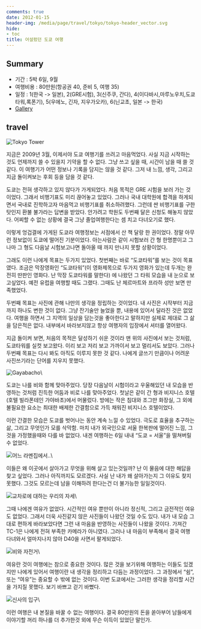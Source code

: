 ```yaml
---
comments: true
date: 2012-01-15
header-img: /media/page/travel/tokyo/tokyo-header_vector.svg
hide:
- toc
title: 어설펐던 도쿄 여행
---
```


Summary
-------

* 기간 : 5박 6일, 9월
* 여행비용 : 80만원(항공권 40, 준비 5, 여행 35)
* 일정 : 1(한국 -> 일본), 2(GRE시험), 3(신주쿠, 간다),
  4(이다바시,마루노우치,도쿄타워,록폰기), 5(우에노, 긴자, 지우가오카),
  6(닌교초, 일본 -> 한국)
* [Gallery](gallery.md)

travel
------

![Tokyo Tower](../../media/page/travel/tokyo/tokyo-067.jpg)

지금은 2009년 3월, 이제서야 도쿄 여행기를 쓰려고 마음먹었다. 사실 지금
시작하는 것도 언제까지 쓸 수 있을지 기약을 할 수 없다. 그냥 쓰고 싶을 때,
시간이 남을 때 쓸 것 같다. 이 여행기가 어떤 정보나 기록을 담지는 않을 것 같다.
그저 내 느낌, 생각, 그리고 지금 돌이켜보는 후회 등을 담을 것 같다.

도쿄는 전혀 생각하고 있지 않다가 가게되었다. 처음 목적은 GRE 시험을 보러 가는
것이었다. 그래서 비행기표도 미리 끊어놓고 있었다. 그러나 국내 대학원에 합격을
하게되면서 국내로 진학하고자 마음먹고 비행기표를 취소하려했다. 그런데 싼
비행기표를 구한 탓인지 환불 불가라는 답변을 받았다. 안가려고 학원도 두번째
달은 신청도 해놓지 않았다. 어찌할 수 없는 상황에 결국 그냥 졸업여행한다는 셈
치고 다녀오기로 했다.

이렇게 엉겁결에 가게된 도쿄라 여행정보는 서점에서 산 책 달랑 한 권이었다.
정말 아무런 정보없이 도쿄에 떨어진 기분이었다. 아는사람은 같이 시험보러 간 형
한명뿐이고 그나마 그 형도 다음날 시험보고나면 돌아올 때 까지 만나지 못할
상황이었다.

그래도 이런 나에게 목표는 두가지 있었다. 첫번째는 바로 “도쿄타워”를 보는 것이
목표였다. 조금은 막장영화인 “도쿄타워”(이 영화제목으로 두가지 영화가 있는데
두개는 완전히 딴판인 영화다. 난 막장 도쿄타워를 말한다) 에 나왔던 그 타워
모습을 내 눈으로 보고싶었다. 예전 유럽을 여행할 때도 그랬다. 그때도 난
체르마트와 프라하 성만 보면 만족했었다.

두번째 목표는 사진에 관해 나만의 생각을 정립하는 것이었다. 내 사진은 시작부터
지금까지 하나도 변한 것이 없다. 그냥 잔기술만 늘었을 뿐, 내용에 있어서 달라진
것은 없었다. 여행을 하면서 그 지역의 일상을 담는것을 좋아한다고 말하지만
실제로 제대로 그 삶을 담은적은 없다. 내부에서 바라보지않고 항상 여행자의
입장에서 셔터를 열어왔다.

지금 돌이켜 보면, 처음의 목적은 달성하기 쉬운 것이라 맨 위의 사진에서 보는
것처럼, 도쿄타워를 실컷 보고왔다. 이리 보고 저리 보고 가까이서 보고 멀리서도
보았다. 그러나 두번째 목표는 다시 봐도 아직도 이루지 못한 것 같다. 나에게
글쓰기 만큼이나 어려운 사진쓰기라는 단어를 지우지 못했다.

![Gayabacho](../../media/page/travel/tokyo/tokyo-006.jpg)\

도쿄는 나를 비와 함께 맞아주었다. 당장 다음날이 시험이라고 우울해있던 내
모습을 반영하는 것처럼 진득한 어둠과 비로 나를 맞아주었다. 첫날은 같이 간 형과
비지니스 호텔(호텔 빌라폰테인 가야바초)에서 머물렀다. 방에는 작은 침대와
조그만 화장실, 그 외에 불필요한 요소는 최대한 배제한 간결함으로 가득 채워진
비지니스 호텔이었다.

이런 간결한 모습은 도쿄를 벗어나는 동안 계속 느낄 수 있었다. 극도로 효율을
추구하는 삶, 그리고 무엇인가 모를 삭막함. 마치 내가 외국인으로 서울 한복판에
떨어진 느낌, 그것을 가정했을때와 다를 바 없었다. 내겐 여행하는 6일 내내 “도쿄
= 서울”을 떨쳐버릴 수 없었다.

![어느 라멘집에서..](../../media/page/travel/tokyo/tokyo-009.jpg)\

이들은 왜 이곳에서 살아가고 무엇을 위해 살고 있는것일까? 난 이 물음에 대한
해답을 찾고 싶었다. 그러나 아직까지도 모르겠다. 사실 난 내가 왜 살아가는지 그
이유도 찾지 못했다. 그것도 모르는데 남을 이해하려 한다는건 더 불가능한
일일것이다.

![교차로에 대하는 우리의 자세](../../media/page/travel/tokyo/tokyo-023.jpg)\

그때 나에겐 여유가 없었다. 시간적인 여유 뿐만이 아니라 정신적, 그리고 금전적인
여유도 없었다. 그래서 더욱 사진같지 않은 사진들이 나왔던 것일 수도 있다. 내가
내 모습 그대로 편하게 바라보았다면 그런 내 마음을 반영하는 사진들이 나왔을
것이다. 가져간 TC-1은 나에게 전혀 부족한 카메라가 아니였다. 그러나 내 마음이
부족해서 결국 여행 다녀와서 얼마지나지 않아 D40을 사면서 팔게되었다.

![비와 자전거](../../media/page/travel/tokyo/tokyo-012.jpg)\

여유란 것이 여행에는 참으로 중요한 것이다. 많은 것을 보기위해 여행하는 이들도
있겠지만 나에게 있어서 여행이란 내 생각을 정리하고 다듬는 과정이었다. 그
과정에서 “쉼”, 또는 “여유”는 중요할 수 밖에 없는 것이다. 이번 도쿄에서는
그러한 생각을 정리할 시간을 가지질 못했다. 보기 바쁘고 걷기 바뻤다.

![신사의 입구](../../media/page/travel/tokyo/tokyo-025.jpg)\

이런 여행은 내 본질을 바꿀 수 없는 여행이다. 결국 80만원의 돈을 쏟아부어
남들에게 이야기할 꺼리 하나를 더 추가한것 외에 무슨 이득이 있었단 말인가.